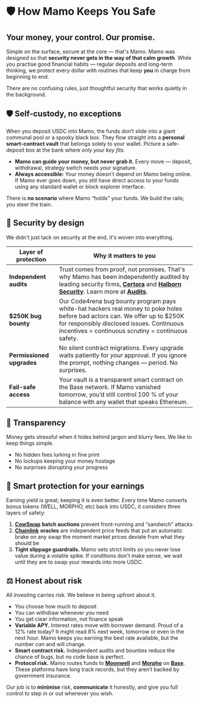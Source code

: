 # 🛡️ How Mamo Keeps You Safe

## **Your money, your control. Our promise.**

Simple on the surface, secure at the core — that's Mamo. Mamo was designed so that **security never gets in the way of that calm growth**. While you practise good financial habits — regular deposits and long-term thinking, we protect every dollar with routines that keep **you** in charge from beginning to end.

There are no confusing rules, just thoughtful security that works quietly in the background.

## 🛡️ Self-custody, no exceptions

When you deposit USDC into Mamo, the funds don’t slide into a giant communal pool or a spooky black box. They flow straight into a **personal smart-contract vault** that belongs solely to your wallet. Picture a safe-deposit box at the bank where _only your key fits_.

* **Mamo can guide your money, but never grab it.** Every move — deposit, withdrawal, strategy switch needs _your_ signature.
* **Always accessible:** Your money doesn't depend on Mamo being online. If Mamo ever goes down, you still have direct access to your funds using any standard wallet or block explorer interface.

There is **no scenario** where Mamo “holds” your funds. We build the rails; you steer the train.

## 🔐 Security by design

We didn't just tack on security at the end, it's woven into everything.

| Layer of protection       | Why it matters to you                                                                                                                                                                                                                                |
| ------------------------- | ---------------------------------------------------------------------------------------------------------------------------------------------------------------------------------------------------------------------------------------------------- |
| **Independent audits**    | Trust comes from proof, not promises. That's why Mamo has been independently audited by leading security firms, [**Certora**](https://www.certora.com/) and [**Halborn Security**](https://www.halborn.com/). Learn more at [**Audits**](audits.md). |
| **$250K bug bounty**      | Our Code4rena bug bounty program pays white-hat hackers real money to poke holes before bad actors can. We offer up to $250K for responsibly disclosed issues. Continuous incentives = continuous scrutiny = continuous safety.                      |
| **Permissioned upgrades** | No silent contract migrations. Every upgrade waits patiently for _your_ approval. If you ignore the prompt, nothing changes — period. No surprises.                                                                                                  |
| **Fail-safe access**      | Your vault is a transparent smart contract on the Base network. If Mamo vanished tomorrow, you’d still control 100 % of your balance with any wallet that speaks Ethereum.                                                                           |

## 👀 Transparency

Money gets stressful when it hides behind jargon and blurry fees. We like to keep things simple.

* No hidden fees lurking in fine print
* No lockups keeping your money hostage
* No surprises disrupting your progress

## 🧠 Smart protection for your earnings

Earning yield is great; keeping it is even better. Every time Mamo converts bonus tokens (WELL, MORPHO, etc) back into USDC, it considers three layers of safety:

1. [**CowSwap**](https://swap.cow.fi/) **batch auctions** prevent front-running and “sandwich” attacks&#x20;
2. [**Chainlink**](https://chain.link/) **oracles** are independent price feeds that put an automatic brake on any swap the moment market prices deviate from what they should be
3. **Tight slippage guardrails.** Mamo sets strict limits so you never lose value during a volatile spike. If conditions don't make sense, we wait until they are to swap your rewards into more USDC.

## ⚖️ Honest about risk

All investing carries risk. We believe in being upfront about it.

* You choose how much to deposit
* You can withdraw whenever you need
* You get clear information, not finance speak
* **Variable APY.** Interest rates move with borrower demand. Proud of a 12% rate today? It might read 8% next week, tomorrow or even in the next hour. Mamo keeps you earning the best rate available, but the number _can_ and will change.
* **Smart contract risk.** Independent audits and bounties reduce the chance of bugs, but no code base is perfect.
* **Protocol risk.** Mamo routes funds to [**Moonwell**](https://moonwell.fi/) and [**Morpho**](https://morpho.org/) on [**Base**](https://www.base.org/). These platforms have long track records, but they aren’t backed by government insurance.

Our job is to **minimise** risk, **communicate** it honestly, and give you full control to step in or out whenever you wish.

